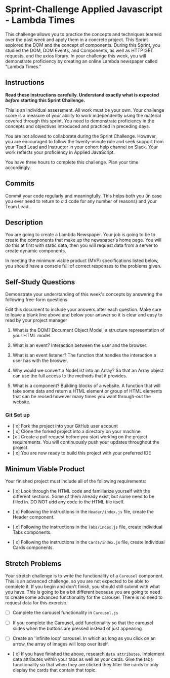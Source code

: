 # Sprint-Challenge Applied Javascript - Lambda Times

This challenge allows you to practice the concepts and techniques learned over the past week and apply them in a concrete project. This Sprint explored the DOM and the concept of components. During this Sprint, you studied the DOM, DOM Events, and Components, as well as HTTP GET requests, and the axios library. In your challenge this week, you will demonstrate proficiency by creating an online Lambda newspaper called "Lambda Times."

## Instructions

**Read these instructions carefully. Understand exactly what is expected _before_ starting this Sprint Challenge.**

This is an individual assessment. All work must be your own. Your challenge score is a measure of your ability to work independently using the material covered through this sprint. You need to demonstrate proficiency in the concepts and objectives introduced and practiced in preceding days.

You are not allowed to collaborate during the Sprint Challenge. However, you are encouraged to follow the twenty-minute rule and seek support from your Tead Lead and Instructor in your cohort help channel on Slack. Your work reflects your proficiency in Applied JavaScript.

You have three hours to complete this challenge. Plan your time accordingly.

## Commits

Commit your code regularly and meaningfully. This helps both you (in case you ever need to return to old code for any number of reasons) and your Team Lead.

## Description

You are going to create a Lambda Newspaper. Your job is going to be to create the components that make up the newspaper's home page. You will do this at first with static data, then you will request data from a server to create dynamic components.

In meeting the minimum viable product (MVP) specifications listed below, you should have a console full of correct responses to the problems given.

## Self-Study Questions

Demonstrate your understanding of this week's concepts by answering the following free-form questions.

Edit this document to include your answers after each question. Make sure to leave a blank line above and below your answer so it is clear and easy to read by your project manager

1. What is the DOM?
Document Object Model, a structure representation of your HTML model.

2. What is an event?
Interaction between the user and the browser.

3. What is an event listener?
The function that handles the interaction a user has with the broswer.

4. Why would we convert a NodeList into an Array?
So that an Array object can use the full access to the methods that it provides.

5. What is a component?
Building blocks of a website. A function that will take some data and return a HTML element or group of HTML elements that can be reused however many times you want through-out the website.

### Git Set up

* [ x] Fork the project into your GitHub user account
* [ x] Clone the forked project into a directory on your machine
* [x ] Create a pull request before you start working on the project requirements.  You will continuously push your updates throughout the project.
* [ x] You are now ready to build this project with your preferred IDE

## Minimum Viable Product

Your finished project must include all of the following requirements:

* [ x] Look through the HTML code and familiarize yourself with the different sections. Some of them already exist, but some need to be filled in. DO NOT add any code to the HTML file itself.

* [ x] Following the instructions in the `Header/index.js` file, create the Header component. 

* [ x] Following the instructions in the `Tabs/index.js` file, create individual Tabs components.

* [ x] Following the instructions in the `Cards/index.js` file, create individual Cards components.

## Stretch Problems

Your stretch challenge is to write the functionality of a `Carousel` component. This is an advanced challenge, so you are not expected to be able to complete it. If you begin and don't finish, you should still submit with what you have. This is going to be a bit different because you are going to need to create some advanced functionality for the carousel. There is no need to request data for this exercise.

* [ ] Complete the carousel functionality in `Carousel.js`

* [ ] If you complete the Carousel, add functionality so that the carousel slides when the buttons are pressed instead of just appearing.

* [ ] Create an 'infinite loop' carousel. In which as long as you click on an arrow, the array of images will loop over itself.

* [ x] If you have finished the above, research `data attributes`. Implement data attributes within your tabs as well as your cards. Give the tabs functionality so that when they are clicked they filter the cards to only display the cards that contain that topic.
